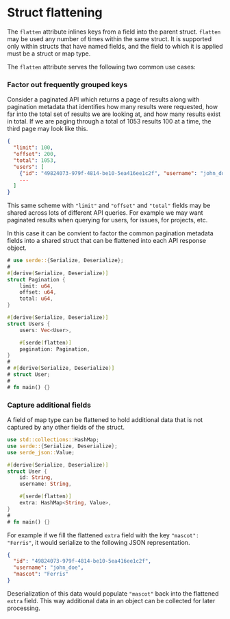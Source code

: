 # Struct flattening

The `flatten` attribute inlines keys from a field into the parent struct.
`flatten` may be used any number of times within the same struct. It is
supported only within structs that have named fields, and the field to which it
is applied must be a struct or map type.

The `flatten` attribute serves the following two common use cases:

### Factor out frequently grouped keys

Consider a paginated API which returns a page of results along with pagination
metadata that identifies how many results were requested, how far into the total
set of results we are looking at, and how many results exist in total. If we are
paging through a total of 1053 results 100 at a time, the third page may look
like this.

```json
{
  "limit": 100,
  "offset": 200,
  "total": 1053,
  "users": [
    {"id": "49824073-979f-4814-be10-5ea416ee1c2f", "username": "john_doe"},
    ...
  ]
}
```

This same scheme with `"limit"` and `"offset"` and `"total"` fields may be
shared across lots of different API queries. For example we may want paginated
results when querying for users, for issues, for projects, etc.

In this case it can be convient to factor the common pagination metadata fields
into a shared struct that can be flattened into each API response object.

```rust
# use serde::{Serialize, Deserialize};
#
#[derive(Serialize, Deserialize)]
struct Pagination {
    limit: u64,
    offset: u64,
    total: u64,
}

#[derive(Serialize, Deserialize)]
struct Users {
    users: Vec<User>,

    #[serde(flatten)]
    pagination: Pagination,
}
#
# #[derive(Serialize, Deserialize)]
# struct User;
#
# fn main() {}
```

### Capture additional fields

A field of map type can be flattened to hold additional data that is not
captured by any other fields of the struct.

```rust
use std::collections::HashMap;
use serde::{Serialize, Deserialize};
use serde_json::Value;

#[derive(Serialize, Deserialize)]
struct User {
    id: String,
    username: String,

    #[serde(flatten)]
    extra: HashMap<String, Value>,
}
#
# fn main() {}
```

For example if we fill the flattened `extra` field with the key `"mascot":
"Ferris"`, it would serialize to the following JSON representation.

```json
{
  "id": "49824073-979f-4814-be10-5ea416ee1c2f",
  "username": "john_doe",
  "mascot": "Ferris"
}
```

Deserialization of this data would populate `"mascot"` back into the flattened
`extra` field. This way additional data in an object can be collected for later
processing.
